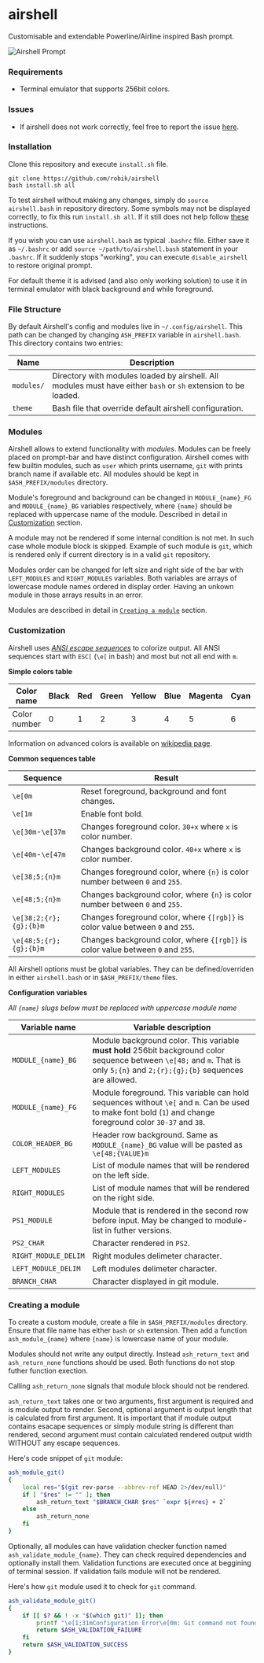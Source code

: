 airshell
========

Customisable and extendable Powerline/Airline inspired Bash prompt.

![Airshell Prompt](http://i.imgur.com/afr1es3.png)


### Requirements

 - Terminal emulator that supports 256bit colors.


### Issues

 - If airshell does not work correctly, feel free to report the issue [here](https://github.com/robik/airshell/issues).


### Installation 

Clone this repository and execute `install.sh` file.

```
git clone https://github.com/robik/airshell
bash install.sh all
```

To test airshell without making any changes, simply do `source airshell.bash` in repository directory. Some symbols may not be displayed correctly, to fix this run `install.sh all`. If it still does not help follow [these](https://powerline.readthedocs.org/en/latest/installation/linux.html#font-installation) instructions.

If you wish you can use `airshell.bash` as typical `.bashrc` file. Either save it as `~/.bashrc` or add
`source ~/path/to/airshell.bash` statement in your `.bashrc`. If it suddenly stops "working", you can execute `disable_airshell` to restore original prompt.

For default theme it is advised (and also only working solution) to use it in terminal emulator with black background and while foreground.


### File Structure

By default Airshell's config and modules live in `~/.config/airshell`. This path can be changed by changing `ASH_PREFIX` variable in `airshell.bash`. This directory contains two entries:

Name        | Description
------------|--------------------------
`modules/`  | Directory with modules loaded by airshell. All modules must have either `bash` or `sh` extension to be loaded.
`theme`     | Bash file that override default airshell configuration.


### Modules

Airshell allows to extend functionality with _modules_. Modules can be freely placed on prompt-bar and have distinct configuration. Airshell comes with few builtin modules, such as `user` which prints username, `git` with prints branch name if available etc. All modules should be kept in `$ASH_PREFIX/modules` directory.

Module's foreground and background can be changed in `MODULE_{name}_FG` and `MODULE_{name}_BG` variables respectively, where `{name}` should be replaced with uppercase name of the module. Described in detail in [Customization](#Customization) section.

A module may not be rendered if some internal condition is not met. In such case whole module block is skipped. Example of such module is `git`, which is rendered only if current directory is in a valid `git` repository.

Modules order can be changed for left size and right side of the bar with `LEFT_MODULES` and `RIGHT_MODULES` variables.
Both variables are arrays of lowercase module names ordered in display order. Having an unkown module in those arrays results in an error.

Modules are described in detail in [`Creating a module`](#Creating_a_module) section.


### Customization

Airshell uses [_ANSI escape sequences_](http://en.wikipedia.org/wiki/ANSI_escape_code) to colorize output. All ANSI sequences start with `ESC[` (`\e[` in bash) and most but not all end with `m`.

__Simple colors table__

Color name  | Black | Red | Green | Yellow | Blue | Magenta | Cyan |  White
------------|-------|-----|-------|--------|------|---------|------|--------------
Color number| 0     | 1   | 2     | 3      | 4    | 5       | 6    |  7

Information on advanced colors is available on [wikipedia page](http://en.wikipedia.org/wiki/ANSI_escape_code#Colors).

__Common sequences table__

Sequence          | Result
------------------|----------------------------------------
`\e[0m`           | Reset foreground, background and font changes.
`\e[1m`           | Enable font bold.
`\e[30m`-`\e[37m` | Changes foreground color. `30+x` where `x` is color number.
`\e[40m`-`\e[47m` | Changes background color. `40+x` where `x` is color number.
`\e[38;5;{n}m`    | Changes foreground color, where `{n}` is color number between `0` and `255`.
`\e[48;5;{n}m`    | Changes background color, where `{n}` is color number between `0` and `255`.
`\e[38;2;{r};{g};{b}m` | Changes foreground color, where `{[rgb]}` is color value between `0` and `255`.
`\e[48;5;{r};{g};{b}m` | Changes background color, where `{[rgb]}` is color value between `0` and `255`.

All Airshell options must be global variables. They can be defined/overriden in either `airshell.bash` or in `$ASH_PREFIX/theme` files.

__Configuration variables__

_All `{name}` slugs below must be replaced with uppercase module name_

Variable name         | Variable description
----------------------|----------------------------------------------------
`MODULE_{name}_BG`    | Module background color. This variable __must hold__ 256bit background color sequence between `\e[48;` and `m`. That is only `5;{n}` and `2;{r};{g};{b}` sequences are allowed.
`MODULE_{name}_FG`    | Module foreground. This variable can hold sequences without `\e[` and `m`. Can be used to make font bold (`1`) and change foreground color `30-37` and `38`.
`COLOR_HEADER_BG`     | Header row background. Same as `MODULE_{name}_BG` value will be pasted as `\e[48;{VALUE}m`
`LEFT_MODULES`        | List of module names that will be rendered on the left side.
`RIGHT_MODULES`       | List of module names that will be rendered on the right side.
`PS1_MODULE`          | Module that is rendered in the second row before input. May be changed to module-list in futher versions.
`PS2_CHAR`            | Character rendered in `PS2`.
`RIGHT_MODULE_DELIM`  | Right modules delimeter character.
`LEFT_MODULE_DELIM`   | Left modules delimeter character.
`BRANCH_CHAR`         | Character displayed in git module.


### Creating a module

To create a custom module, create a file in `$ASH_PREFIX/modules` directory. Ensure that file name has either `bash` or `sh` extension. Then add a function `ash_module_{name}` where `{name}` is lowercase name of your module.

Modules should not write any output directly. Instead `ash_return_text` and `ash_return_none` functions should be used. Both functions do not stop futher function exection.

Calling `ash_return_none` signals that module block should not be rendered. 

`ash_return_text` takes one or two arguments, first argument is required and is module output to render. 
Second, optional argument is output length that is calculated from first argument. 
It is important that if module output contains esacape sequences or simply module string is different than rendered, second argument must contain calculated rendered output width WITHOUT any escape sequences.

Here's code snippet of `git` module:

```bash
ash_module_git()
{   
    local res="$(git rev-parse --abbrev-ref HEAD 2>/dev/null)"
    if [ "$res" != "" ]; then
        ash_return_text "$BRANCH_CHAR $res" `expr ${#res} + 2`
    else
        ash_return_none
    fi
}
```

Optionally, all modules can have validation checker function named `ash_validate_module_{name}`. They can check required dependencies and optionally install them. Validation functions are executed once at beggining of terminal session. If validation fails module will not be rendered.

Here's how `git` module used it to check for `git` command.

```bash
ash_validate_module_git()
{
    if [[ $? && ! -x "$(which git)" ]]; then
        printf "\e[1;31mConfiguration Error\e[0m: Git command not found. Either install git or remove git module.\n"
        return $ASH_VALIDATION_FAILURE
    fi
    return $ASH_VALIDATION_SUCCESS
}
```
